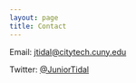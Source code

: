 ```yaml
---
layout: page
title: Contact
---
```


Email: [jtidal@citytech.cuny.edu](mailto:jtidal@citytech.cuny.edu)


Twitter: [@JuniorTidal](https://twitter.com/JuniorTidal)

